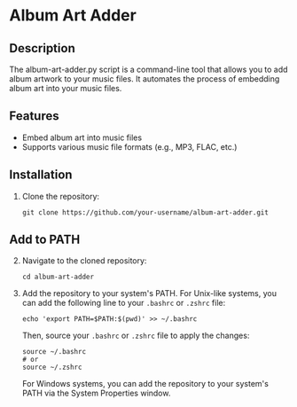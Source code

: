 # Album Art Adder

## Description
The album-art-adder.py script is a command-line tool that allows you to add album artwork to your music files. It automates the process of embedding album art into your music files.

## Features
- Embed album art into music files
- Supports various music file formats (e.g., MP3, FLAC, etc.)

## Installation
1. Clone the repository:
    ```shell
    git clone https://github.com/your-username/album-art-adder.git
## Add to PATH
2. Navigate to the cloned repository:
    ```shell
    cd album-art-adder
    ```
3. Add the repository to your system's PATH. For Unix-like systems, you can add the following line to your `.bashrc` or `.zshrc` file:
    ```shell
    echo 'export PATH=$PATH:$(pwd)' >> ~/.bashrc
    ```
    Then, source your `.bashrc` or `.zshrc` file to apply the changes:
    ```shell
    source ~/.bashrc
    # or
    source ~/.zshrc
    ```
    For Windows systems, you can add the repository to your system's PATH via the System Properties window.